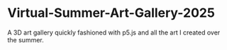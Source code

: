 # Virtual-Summer-Art-Gallery-2025
A 3D art gallery quickly fashioned with p5.js and all the art I created over the summer.

